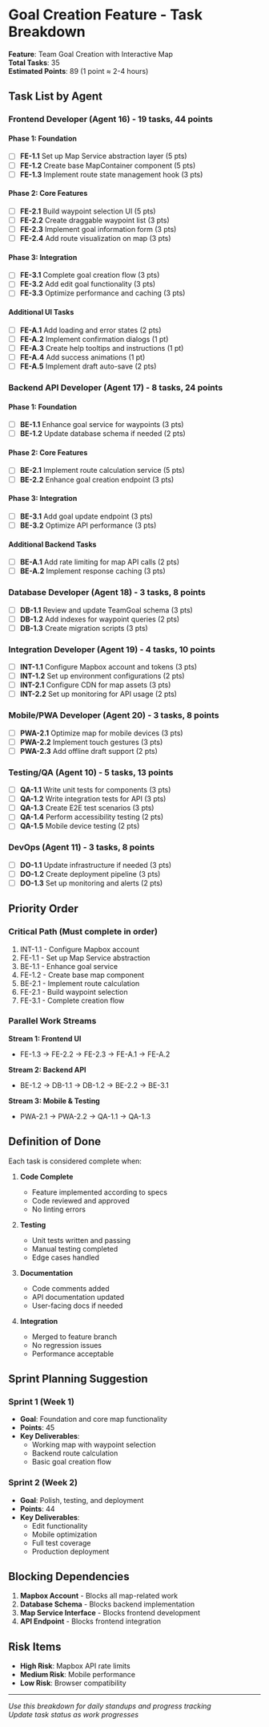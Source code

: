 # Goal Creation Feature - Task Breakdown

**Feature**: Team Goal Creation with Interactive Map  
**Total Tasks**: 35  
**Estimated Points**: 89 (1 point ≈ 2-4 hours)

## Task List by Agent

### Frontend Developer (Agent 16) - 19 tasks, 44 points

#### Phase 1: Foundation
- [ ] **FE-1.1** Set up Map Service abstraction layer (5 pts)
- [ ] **FE-1.2** Create base MapContainer component (5 pts)  
- [ ] **FE-1.3** Implement route state management hook (3 pts)

#### Phase 2: Core Features  
- [ ] **FE-2.1** Build waypoint selection UI (5 pts)
- [ ] **FE-2.2** Create draggable waypoint list (3 pts)
- [ ] **FE-2.3** Implement goal information form (3 pts)
- [ ] **FE-2.4** Add route visualization on map (3 pts)

#### Phase 3: Integration
- [ ] **FE-3.1** Complete goal creation flow (3 pts)
- [ ] **FE-3.2** Add edit goal functionality (3 pts)
- [ ] **FE-3.3** Optimize performance and caching (3 pts)

#### Additional UI Tasks
- [ ] **FE-A.1** Add loading and error states (2 pts)
- [ ] **FE-A.2** Implement confirmation dialogs (1 pt)
- [ ] **FE-A.3** Create help tooltips and instructions (1 pt)
- [ ] **FE-A.4** Add success animations (1 pt)
- [ ] **FE-A.5** Implement draft auto-save (2 pts)

### Backend API Developer (Agent 17) - 8 tasks, 24 points

#### Phase 1: Foundation
- [ ] **BE-1.1** Enhance goal service for waypoints (3 pts)
- [ ] **BE-1.2** Update database schema if needed (2 pts)

#### Phase 2: Core Features
- [ ] **BE-2.1** Implement route calculation service (5 pts)
- [ ] **BE-2.2** Enhance goal creation endpoint (3 pts)

#### Phase 3: Integration  
- [ ] **BE-3.1** Add goal update endpoint (3 pts)
- [ ] **BE-3.2** Optimize API performance (3 pts)

#### Additional Backend Tasks
- [ ] **BE-A.1** Add rate limiting for map API calls (2 pts)
- [ ] **BE-A.2** Implement response caching (3 pts)

### Database Developer (Agent 18) - 3 tasks, 8 points

- [ ] **DB-1.1** Review and update TeamGoal schema (3 pts)
- [ ] **DB-1.2** Add indexes for waypoint queries (2 pts)
- [ ] **DB-1.3** Create migration scripts (3 pts)

### Integration Developer (Agent 19) - 4 tasks, 10 points

- [ ] **INT-1.1** Configure Mapbox account and tokens (3 pts)
- [ ] **INT-1.2** Set up environment configurations (2 pts)
- [ ] **INT-2.1** Configure CDN for map assets (3 pts)
- [ ] **INT-2.2** Set up monitoring for API usage (2 pts)

### Mobile/PWA Developer (Agent 20) - 3 tasks, 8 points

- [ ] **PWA-2.1** Optimize map for mobile devices (3 pts)
- [ ] **PWA-2.2** Implement touch gestures (3 pts)
- [ ] **PWA-2.3** Add offline draft support (2 pts)

### Testing/QA (Agent 10) - 5 tasks, 13 points

- [ ] **QA-1.1** Write unit tests for components (3 pts)
- [ ] **QA-1.2** Write integration tests for API (3 pts)
- [ ] **QA-1.3** Create E2E test scenarios (3 pts)
- [ ] **QA-1.4** Perform accessibility testing (2 pts)
- [ ] **QA-1.5** Mobile device testing (2 pts)

### DevOps (Agent 11) - 3 tasks, 8 points

- [ ] **DO-1.1** Update infrastructure if needed (3 pts)
- [ ] **DO-1.2** Create deployment pipeline (3 pts)
- [ ] **DO-1.3** Set up monitoring and alerts (2 pts)

## Priority Order

### Critical Path (Must complete in order)
1. INT-1.1 - Configure Mapbox account
2. FE-1.1 - Set up Map Service abstraction
3. BE-1.1 - Enhance goal service
4. FE-1.2 - Create base map component
5. BE-2.1 - Implement route calculation
6. FE-2.1 - Build waypoint selection
7. FE-3.1 - Complete creation flow

### Parallel Work Streams

**Stream 1: Frontend UI**
- FE-1.3 → FE-2.2 → FE-2.3 → FE-A.1 → FE-A.2

**Stream 2: Backend API**  
- BE-1.2 → DB-1.1 → DB-1.2 → BE-2.2 → BE-3.1

**Stream 3: Mobile & Testing**
- PWA-2.1 → PWA-2.2 → QA-1.1 → QA-1.3

## Definition of Done

Each task is considered complete when:

1. **Code Complete**
   - Feature implemented according to specs
   - Code reviewed and approved
   - No linting errors

2. **Testing**
   - Unit tests written and passing
   - Manual testing completed
   - Edge cases handled

3. **Documentation**
   - Code comments added
   - API documentation updated
   - User-facing docs if needed

4. **Integration**
   - Merged to feature branch
   - No regression issues
   - Performance acceptable

## Sprint Planning Suggestion

### Sprint 1 (Week 1)
- **Goal**: Foundation and core map functionality
- **Points**: 45
- **Key Deliverables**: 
  - Working map with waypoint selection
  - Backend route calculation
  - Basic goal creation flow

### Sprint 2 (Week 2)
- **Goal**: Polish, testing, and deployment
- **Points**: 44
- **Key Deliverables**:
  - Edit functionality
  - Mobile optimization
  - Full test coverage
  - Production deployment

## Blocking Dependencies

1. **Mapbox Account** - Blocks all map-related work
2. **Database Schema** - Blocks backend implementation
3. **Map Service Interface** - Blocks frontend development
4. **API Endpoint** - Blocks frontend integration

## Risk Items

- **High Risk**: Mapbox API rate limits
- **Medium Risk**: Mobile performance
- **Low Risk**: Browser compatibility

---

*Use this breakdown for daily standups and progress tracking*  
*Update task status as work progresses*